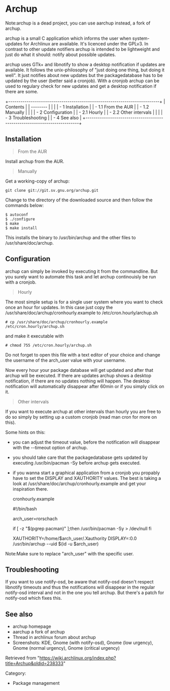 Archup
======

Note:archup is a dead project, you can use aarchup instead, a fork of
archup.

archup is a small C application which informs the user when
system-updates for Archlinux are available. It's licenced under the
GPLv3. In contrast to other update notifiers archup is intended to be
lightweight and just do what it should: notify about possible updates.

archup uses GTk+ and libnotify to show a desktop notification if updates
are available. It follows the unix-philosophy of "just doing one thing,
but doing it well". It just notifies about new updates but the
packagedatabase has to be updated by the user (better said a cronjob).
With a cronjob archup can be used to regulary check for new updates and
get a desktop notification if there are some.

+--------------------------------------------------------------------------+
| Contents                                                                 |
| --------                                                                 |
|                                                                          |
| -   1 Installation                                                       |
|     -   1.1 From the AUR                                                 |
|     -   1.2 Manually                                                     |
|                                                                          |
| -   2 Configuration                                                      |
|     -   2.1 Hourly                                                       |
|     -   2.2 Other intervals                                              |
|                                                                          |
| -   3 Troubleshooting                                                    |
| -   4 See also                                                           |
+--------------------------------------------------------------------------+

Installation
------------

> From the AUR

Install archup from the AUR.

> Manually

Get a working-copy of archup:

    git clone git://git.sv.gnu.org/archup.git

Change to the directory of the downloaded source and then follow the
commands below:

    $ autoconf
    $ ./configure
    $ make
    $ make install

This installs the binary to /usr/bin/archup and the other files to
/usr/share/doc/archup.

Configuration
-------------

archup can simply be invoked by executing it from the commandline. But
you surely want to automate this task and let archup continouisly be run
with a cronjob.

> Hourly

The most simple setup is for a single user system where you want to
check once an hour for updates. In this case just copy the
/usr/share/doc/archup/cronhourly.example to /etc/cron.hourly/archup.sh

    # cp /usr/share/doc/archup/cronhourly.example /etc/cron.hourly/archup.sh

and make it executable with

    # chmod 755 /etc/cron.hourly/archup.sh

Do not forget to open this file with a text editor of your choice and
change the username of the arch_user value with your username.

Now every hour your package database will get updated and after that
archup will be executed. If there are updates archup shows a desktop
notification, if there are no updates nothing will happen. The desktop
notification will automatically disappear after 60min or if you simply
click on it.

> Other intervals

If you want to execute archup at other intervals than hourly you are
free to do so simply by setting up a custom cronjob (read man cron for
more on this).

Some hints on this:

-   you can adjust the timeout value, before the notification will
    disappear with the --timeout option of archup.
-   you should take care that the packagedatabase gets updated by
    executing /usr/bin/pacman -Sy before archup gets executed.
-   if you wanna start a graphical application from a cronjob you
    propably have to set the DISPLAY and XAUTHORITY values. The best is
    taking a look at /usr/share/doc/archup/cronhourly.example and get
    your inspiration there.

    cronhourly.example

    #!/bin/bash
     
    arch_user=rorschach
     
    if [ -z "$(pgrep pacman)" ];then
            /usr/bin/pacman -Sy > /dev/null
    fi

    XAUTHORITY=/home/$arch_user/.Xauthority DISPLAY=:0.0 /usr/bin/archup --uid $(id -u $arch_user)

Note:Make sure to replace "arch_user" with the specific user.

Troubleshooting
---------------

If you want to use notify-osd, be aware that notify-osd doesn't respect
libnotify timeouts and thus the notifications will disappear in the
regular notify-osd interval and not in the one you tell archup. But
there's a patch for notify-osd which fixes this.

See also
--------

-   archup homepage
-   aarchup a fork of archup
-   Thread in archlinux forum about archup
-   Screenshots: KDE, Gnome (with notify-osd), Gnome (low urgency),
    Gnome (normal urgency), Gnome (critical urgency)

Retrieved from
"https://wiki.archlinux.org/index.php?title=Archup&oldid=238333"

Category:

-   Package management
